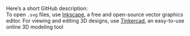 Here’s a short GitHub description:  
To open `.svg` files, use [Inkscape](https://inkscape.org/), a free and open-source vector graphics editor. For viewing and editing 3D designs, use [Tinkercad](https://www.tinkercad.com/), an easy-to-use online 3D modeling tool

